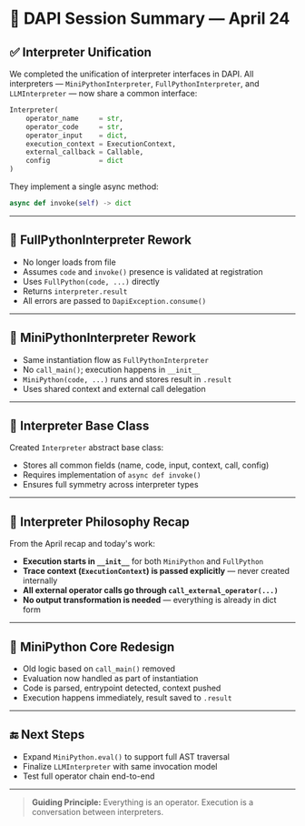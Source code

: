 # 🧠 DAPI Session Summary — April 24

## ✅ Interpreter Unification

We completed the unification of interpreter interfaces in DAPI. All interpreters — `MiniPythonInterpreter`, `FullPythonInterpreter`, and `LLMInterpreter` — now share a common interface:

```python
Interpreter(
	operator_name     = str,
	operator_code     = str,
	operator_input    = dict,
	execution_context = ExecutionContext,
	external_callback = Callable,
	config            = dict
)
```

They implement a single async method:

```python
async def invoke(self) -> dict
```

---

## 🧼 FullPythonInterpreter Rework

- No longer loads from file
- Assumes `code` and `invoke()` presence is validated at registration
- Uses `FullPython(code, ...)` directly
- Returns `interpreter.result`
- All errors are passed to `DapiException.consume()`

---

## 🧼 MiniPythonInterpreter Rework

- Same instantiation flow as `FullPythonInterpreter`
- No `call_main()`; execution happens in `__init__`
- `MiniPython(code, ...)` runs and stores result in `.result`
- Uses shared context and external call delegation

---

## 🔧 Interpreter Base Class

Created `Interpreter` abstract base class:

- Stores all common fields (name, code, input, context, call, config)
- Requires implementation of `async def invoke()`
- Ensures full symmetry across interpreter types

---

## 🧠 Interpreter Philosophy Recap

From the April recap and today's work:

- **Execution starts in `__init__`** for both `MiniPython` and `FullPython`
- **Trace context (`ExecutionContext`) is passed explicitly** — never created internally
- **All external operator calls go through `call_external_operator(...)`**
- **No output transformation is needed** — everything is already in dict form

---

## 🧼 MiniPython Core Redesign

- Old logic based on `call_main()` removed
- Evaluation now handled as part of instantiation
- Code is parsed, entrypoint detected, context pushed
- Execution happens immediately, result saved to `.result`

---

## 🔚 Next Steps

- Expand `MiniPython.eval()` to support full AST traversal
- Finalize `LLMInterpreter` with same invocation model
- Test full operator chain end-to-end

---

> **Guiding Principle:** Everything is an operator. Execution is a conversation between interpreters.
